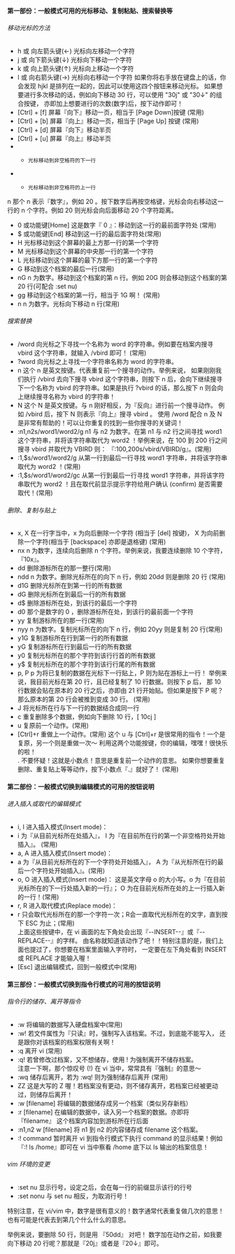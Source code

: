 #### 第一部份：一般模式可用的光标移动、复制粘贴、搜索替换等
###### 移动光标的方法  
* h 或 向左箭头键(←) 	光标向左移动一个字符
* j 或 向下箭头键(↓) 	光标向下移动一个字符
* k 或 向上箭头键(↑) 	光标向上移动一个字符
* l 或 向右箭头键(→) 	光标向右移动一个字符
如果你将右手放在键盘上的话，你会发现 hjkl 是排列在一起的，因此可以使用这四个按钮来移动光标。 如果想要进行多次移动的话，例如向下移动 30 行，可以使用 "30j" 或 "30↓" 的组合按键， 亦即加上想要进行的次数(数字)后，按下动作即可！
* [Ctrl] + [f] 	屏幕『向下』移动一页，相当于 [Page Down]按键 (常用)
* [Ctrl] + [b] 	屏幕『向上』移动一页，相当于 [Page Up] 按键 (常用)
* [Ctrl] + [d] 	屏幕『向下』移动半页
* [Ctrl] + [u] 	屏幕『向上』移动半页
* + 	光标移动到非空格符的下一行
* - 	光标移动到非空格符的上一行
n<space> 	那个 n 表示『数字』，例如 20 。按下数字后再按空格键，光标会向右移动这一行的 n 个字符。例如 20<space> 则光标会向后面移动 20 个字符距离。
* 0 或功能键[Home] 	这是数字『 0 』：移动到这一行的最前面字符处 (常用)
* $ 或功能键[End] 	移动到这一行的最后面字符处(常用)
* H 	光标移动到这个屏幕的最上方那一行的第一个字符
* M 	光标移动到这个屏幕的中央那一行的第一个字符
* L 	光标移动到这个屏幕的最下方那一行的第一个字符
* G 	移动到这个档案的最后一行(常用)
* nG 	n 为数字。移动到这个档案的第 n 行。例如 20G 则会移动到这个档案的第 20 行(可配合 :set nu)
* gg 	移动到这个档案的第一行，相当于 1G 啊！ (常用)
* n<Enter> 	n 为数字。光标向下移动 n 行(常用)  


###### 搜索替换
* /word 	向光标之下寻找一个名称为 word 的字符串。例如要在档案内搜寻 vbird 这个字符串，就输入 /vbird 即可！ (常用)
* ?word 	向光标之上寻找一个字符串名称为 word 的字符串。
* n 	这个 n 是英文按键。代表重复前一个搜寻的动作。举例来说， 如果刚刚我们执行 /vbird 去向下搜寻 vbird 这个字符串，则按下 n 后，会向下继续搜寻下一个名称为 vbird 的字符串。如果是执行 ?vbird 的话，那么按下 n 则会向上继续搜寻名称为 vbird 的字符串！
* N 	这个 N 是英文按键。与 n 刚好相反，为『反向』进行前一个搜寻动作。 例如 /vbird 后，按下 N 则表示『向上』搜寻 vbird 。
使用 /word 配合 n 及 N 是非常有帮助的！可以让你重复的找到一些你搜寻的关键词！
* :n1,n2s/word1/word2/g 	n1 与 n2 为数字。在第 n1 与 n2 行之间寻找 word1 这个字符串，并将该字符串取代为 word2 ！举例来说，在 100 到 200 行之间搜寻 vbird 并取代为 VBIRD 则：
『:100,200s/vbird/VBIRD/g』。(常用)
* :1,$s/word1/word2/g 	从第一行到最后一行寻找 word1 字符串，并将该字符串取代为 word2 ！(常用)
* :1,$s/word1/word2/gc 	从第一行到最后一行寻找 word1 字符串，并将该字符串取代为 word2 ！且在取代前显示提示字符给用户确认 (confirm) 是否需要取代！(常用)  
###### 删除、复制与贴上
* x, X 	在一行字当中，x 为向后删除一个字符 (相当于 [del] 按键)， X 为向前删除一个字符(相当于 [backspace] 亦即是退格键) (常用)
* nx 	n 为数字，连续向后删除 n 个字符。举例来说，我要连续删除 10 个字符， 『10x』。
* dd 	删除游标所在的那一整行(常用)
* ndd 	n 为数字。删除光标所在的向下 n 行，例如 20dd 则是删除 20 行 (常用)
* d1G 	删除光标所在到第一行的所有数据
* dG 	删除光标所在到最后一行的所有数据
* d$ 	删除游标所在处，到该行的最后一个字符
* d0 	那个是数字的 0 ，删除游标所在处，到该行的最前面一个字符
* yy 	复制游标所在的那一行(常用)
* nyy 	n 为数字。复制光标所在的向下 n 行，例如 20yy 则是复制 20 行(常用)
* y1G 	复制游标所在行到第一行的所有数据
* yG 	复制游标所在行到最后一行的所有数据
* y0 	复制光标所在的那个字符到该行行首的所有数据
* y$ 	复制光标所在的那个字符到该行行尾的所有数据
* p, P 	p 为将已复制的数据在光标下一行贴上，P 则为贴在游标上一行！ 举例来说，我目前光标在第 20 行，且已经复制了 10 行数据。则按下 p 后， 那 10 行数据会贴在原本的 20 行之后，亦即由 21 行开始贴。但如果是按下 P 呢？ 那么原本的第 20 行会被推到变成 30 行。 (常用)
* J 	将光标所在行与下一行的数据结合成同一行
* c 	重复删除多个数据，例如向下删除 10 行，[ 10cj ]
* u 	复原前一个动作。(常用)
* [Ctrl]+r 	重做上一个动作。(常用)
这个 u 与 [Ctrl]+r 是很常用的指令！一个是复原，另一个则是重做一次～ 利用这两个功能按键，你的编辑，嘿嘿！很快乐的啦！  
. 	不要怀疑！这就是小数点！意思是重复前一个动作的意思。 如果你想要重复删除、重复贴上等等动作，按下小数点『.』就好了！ (常用)  
#### 第二部份：一般模式切换到编辑模式的可用的按钮说明  
###### 进入插入或取代的编辑模式
* i, I 	进入插入模式(Insert mode)：
* i 为『从目前光标所在处插入』， I 为『在目前所在行的第一个非空格符处开始插入』。 (常用)
* a, A 	进入插入模式(Insert mode)：
* a 为『从目前光标所在的下一个字符处开始插入』， A 为『从光标所在行的最后一个字符处开始插入』。(常用)
* o, O 	进入插入模式(Insert mode)：
这是英文字母 o 的大小写。o 为『在目前光标所在的下一行处插入新的一行』； O 为在目前光标所在处的上一行插入新的一行！(常用)
* r, R 	进入取代模式(Replace mode)：
* r 只会取代光标所在的那一个字符一次；R会一直取代光标所在的文字，直到按下 ESC 为止；(常用)  
上面这些按键中，在 vi 画面的左下角处会出现『--INSERT--』或『--REPLACE--』的字样。 由名称就知道该动作了吧！！特别注意的是，我们上面也提过了，你想要在档案里面输入字符时， 一定要在左下角处看到 INSERT 或 REPLACE 才能输入喔！
* [Esc] 	退出编辑模式，回到一般模式中(常用)  
#### 第三部份：一般模式切换到指令行模式的可用的按钮说明  
###### 指令行的储存、离开等指令  
* :w 	将编辑的数据写入硬盘档案中(常用)
* :w! 	若文件属性为『只读』时，强制写入该档案。不过，到底能不能写入， 还是跟你对该档案的档案权限有关啊！
* :q 	离开 vi (常用)
* :q! 	若曾修改过档案，又不想储存，使用 ! 为强制离开不储存档案。   
注意一下啊，那个惊叹号 (!) 在 vi 当中，常常具有『强制』的意思～
* :wq 	储存后离开，若为 :wq! 则为强制储存后离开 (常用)
* ZZ 	这是大写的 Z 喔！若档案没有更动，则不储存离开，若档案已经被更动过，则储存后离开！
* :w [filename] 	将编辑的数据储存成另一个档案（类似另存新档）
* :r [filename] 	在编辑的数据中，读入另一个档案的数据。亦即将 『filename』 这个档案内容加到游标所在行后面
* :n1,n2 w [filename] 	将 n1 到 n2 的内容储存成 filename 这个档案。
* :! command 	暂时离开 vi 到指令行模式下执行 command 的显示结果！例如
『:! ls /home』即可在 vi 当中察看 /home 底下以 ls 输出的档案信息！  
###### vim 环境的变更
* :set nu 	显示行号，设定之后，会在每一行的前缀显示该行的行号
* :set nonu 	与 set nu 相反，为取消行号！


特别注意，在 vi/vim 中，数字是很有意义的！数字通常代表重复做几次的意思！ 也有可能是代表去到第几个什么什么的意思。

举例来说，要删除 50 行，则是用 『50dd』 对吧！ 数字加在动作之前，如我要向下移动 20 行呢？那就是『20j』或者是『20↓』即可。 
